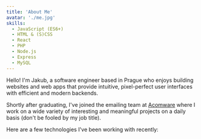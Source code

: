 ```yaml
---
title: 'About Me'
avatar: './me.jpg'
skills:
  - JavaScript (ES6+)
  - HTML & (S)CSS
  - React
  - PHP
  - Node.js
  - Express
  - MySQL
---
```


Hello! I'm Jakub, a software engineer based in Prague who enjoys building websites and web apps that provide intuitive, pixel-perfect user interfaces with efficient and modern backends.

Shortly after graduating, I've joined the emailing team at [Acomware](https://www.acomware.cz/) where I work on a wide variety of interesting and meaningful projects on a daily basis (don't be fooled by my job title).

Here are a few technologies I've been working with recently:

